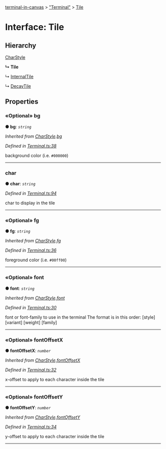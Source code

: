[terminal-in-canvas](../README.md) > ["Terminal"](../modules/_terminal_.md) > [Tile](../interfaces/_terminal_.tile.md)



# Interface: Tile

## Hierarchy


 [CharStyle](_terminal_.charstyle.md)

**↳ Tile**

↳  [InternalTile](_terminal_.internaltile.md)




↳  [DecayTile](_terminal_.decaytile.md)











## Properties
<a id="bg"></a>

### «Optional» bg

**●  bg**:  *`string`* 

*Inherited from [CharStyle](_terminal_.charstyle.md).[bg](_terminal_.charstyle.md#bg)*

*Defined in [Terminal.ts:38](https://github.com/danikaze/terminal-in-canvas/blob/6c46a1f/src/Terminal.ts#L38)*



background color (i.e. `#000000`)




___

<a id="char"></a>

###  char

**●  char**:  *`string`* 

*Defined in [Terminal.ts:94](https://github.com/danikaze/terminal-in-canvas/blob/6c46a1f/src/Terminal.ts#L94)*



char to display in the tile




___

<a id="fg"></a>

### «Optional» fg

**●  fg**:  *`string`* 

*Inherited from [CharStyle](_terminal_.charstyle.md).[fg](_terminal_.charstyle.md#fg)*

*Defined in [Terminal.ts:36](https://github.com/danikaze/terminal-in-canvas/blob/6c46a1f/src/Terminal.ts#L36)*



foreground color (i.e. `#00ff00`)




___

<a id="font"></a>

### «Optional» font

**●  font**:  *`string`* 

*Inherited from [CharStyle](_terminal_.charstyle.md).[font](_terminal_.charstyle.md#font)*

*Defined in [Terminal.ts:30](https://github.com/danikaze/terminal-in-canvas/blob/6c46a1f/src/Terminal.ts#L30)*



font or font-family to use in the terminal The format is in this order: [style] [variant] [weight] [family]




___

<a id="fontoffsetx"></a>

### «Optional» fontOffsetX

**●  fontOffsetX**:  *`number`* 

*Inherited from [CharStyle](_terminal_.charstyle.md).[fontOffsetX](_terminal_.charstyle.md#fontoffsetx)*

*Defined in [Terminal.ts:32](https://github.com/danikaze/terminal-in-canvas/blob/6c46a1f/src/Terminal.ts#L32)*



x-offset to apply to each character inside the tile




___

<a id="fontoffsety"></a>

### «Optional» fontOffsetY

**●  fontOffsetY**:  *`number`* 

*Inherited from [CharStyle](_terminal_.charstyle.md).[fontOffsetY](_terminal_.charstyle.md#fontoffsety)*

*Defined in [Terminal.ts:34](https://github.com/danikaze/terminal-in-canvas/blob/6c46a1f/src/Terminal.ts#L34)*



y-offset to apply to each character inside the tile




___


